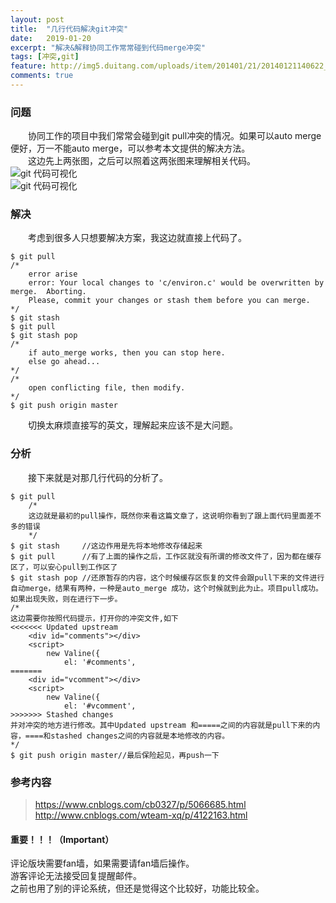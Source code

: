 ```yaml
---
layout: post
title:  "几行代码解决git冲突"
date:   2019-01-20
excerpt: "解决&解释协同工作常常碰到代码merge冲突"
tags: [冲突,git]
feature: http://img5.duitang.com/uploads/item/201401/21/20140121140622_nMuZi.jpeg
comments: true
---
```


### 问题

&emsp;&emsp;协同工作的项目中我们常常会碰到git pull冲突的情况。如果可以auto merge便好，万一不能auto merge，可以参考本文提供的解决方法。<br/>
&emsp;&emsp;这边先上两张图，之后可以照着这两张图来理解相关代码。<br/>
![git 代码可视化](https://JiabinTan.github.io/assets/img/post/211933513474570.jpg "git 代码可视化")<br/>
![git 代码可视化](https://JiabinTan.github.io/assets/img/post/211934044109593.jpg 'git 代码可视化')
### 解决
&emsp;&emsp;考虑到很多人只想要解决方案，我这边就直接上代码了。<br/>


    $ git pull 
    /*
    	error arise
    	error: Your local changes to 'c/environ.c' would be overwritten by merge.  Aborting.
    	Please, commit your changes or stash them before you can merge.
    */
    $ git stash
    $ git pull
    $ git stash pop
    /*
    	if auto_merge works, then you can stop here.
    	else go ahead...
    */
    /*
    	open conflicting file, then modify.
    */
    $ git push origin master
    
&emsp;&emsp;切换太麻烦直接写的英文，理解起来应该不是大问题。<br/>

### 分析
&emsp;&emsp;接下来就是对那几行代码的分析了。<br/>

    $ git pull 
    	/*
    	这边就是最初的pull操作，既然你来看这篇文章了，这说明你看到了跟上面代码里面差不多的错误
    	*/
    $ git stash		//这边作用是先将本地修改存储起来
    $ git pull		//有了上面的操作之后，工作区就没有所谓的修改文件了，因为都在缓存区了，可以安心pull到工作区了
    $ git stash pop	//还原暂存的内容，这个时候缓存区恢复的文件会跟pull下来的文件进行自动merge，结果有两种，一种是auto_merge 成功，这个时候就到此为止。项目pull成功。如果出现失败，则在进行下一步。
    /*
    这边需要你按照代码提示，打开你的冲突文件,如下
    <<<<<<< Updated upstream
        <div id="comments"></div>
        <script>
            new Valine({
                el: '#comments',
    =======
        <div id="vcomment"></div>
        <script>
            new Valine({
                el: '#vcomment',
    >>>>>>> Stashed changes
    并对冲突的地方进行修改。其中Updated upstream 和=====之间的内容就是pull下来的内容，====和stashed changes之间的内容就是本地修改的内容。
    */
    $ git push origin master//最后保险起见，再push一下

### 参考内容

>  https://www.cnblogs.com/cb0327/p/5066685.html <br/>
>  http://www.cnblogs.com/wteam-xq/p/4122163.html


#### 重要！！！（Important）

评论版块需要fan墙，如果需要请fan墙后操作。<br/>
游客评论无法接受回复提醒邮件。<br/>
之前也用了别的评论系统，但还是觉得这个比较好，功能比较全。<br/>

